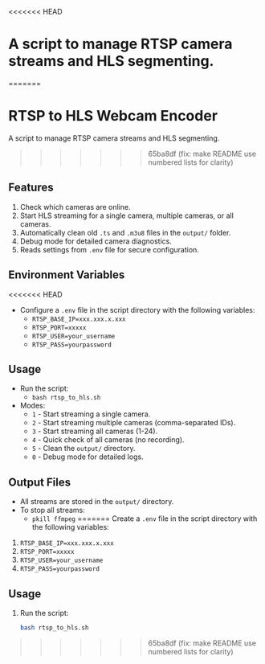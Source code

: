 <<<<<<< HEAD
# A script to manage RTSP camera streams and HLS segmenting.
=======
# RTSP to HLS Webcam Encoder

A script to manage RTSP camera streams and HLS segmenting.
>>>>>>> 65ba8df (fix: make README use numbered lists for clarity)

## Features
1. Check which cameras are online.
2. Start HLS streaming for a single camera, multiple cameras, or all cameras.
3. Automatically clean old `.ts` and `.m3u8` files in the `output/` folder.
4. Debug mode for detailed camera diagnostics.
5. Reads settings from `.env` file for secure configuration.

## Environment Variables
<<<<<<< HEAD
- Configure a `.env` file in the script directory with the following variables:
  - `RTSP_BASE_IP=xxx.xxx.x.xxx`
  - `RTSP_PORT=xxxxx`
  - `RTSP_USER=your_username`
  - `RTSP_PASS=yourpassword`

## Usage
- Run the script:
  - `bash rtsp_to_hls.sh`
- Modes:
  - `1` - Start streaming a single camera.
  - `2` - Start streaming multiple cameras (comma-separated IDs).
  - `3` - Start streaming all cameras (1-24).
  - `4` - Quick check of all cameras (no recording).
  - `5` - Clean the `output/` directory.
  - `0` - Debug mode for detailed logs.

## Output Files
- All streams are stored in the `output/` directory.
- To stop all streams:
  - `pkill ffmpeg`
=======
Create a `.env` file in the script directory with the following variables:

1. `RTSP_BASE_IP=xxx.xxx.x.xxx`
2. `RTSP_PORT=xxxxx`
3. `RTSP_USER=your_username`
4. `RTSP_PASS=yourpassword`

## Usage
1. Run the script:
   ```bash
   bash rtsp_to_hls.sh
>>>>>>> 65ba8df (fix: make README use numbered lists for clarity)
